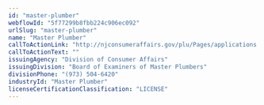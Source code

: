 ```yaml
---
id: "master-plumber"
webflowId: "5f77299b8fbb224c906ec092"
urlSlug: "master-plumber"
name: "Master Plumber"
callToActionLink: "http://njconsumeraffairs.gov/plu/Pages/applications.aspx"
callToActionText: ""
issuingAgency: "Division of Consumer Affairs"
issuingDivision: "Board of Examiners of Master Plumbers"
divisionPhone: "(973) 504-6420"
industryId: "Master Plumber"
licenseCertificationClassification: "LICENSE"
---
```

